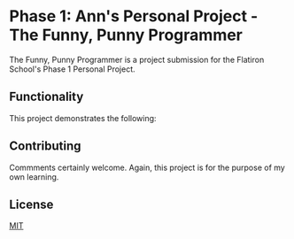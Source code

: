 # Phase 1: Ann's Personal Project - The Funny, Punny Programmer

The Funny, Punny Programmer is a project submission for the Flatiron School's Phase 1 Personal Project.

## Functionality

This project demonstrates the following:



## Contributing

Commments certainly welcome. Again, this project is for the purpose of my own learning.

## License

[MIT](https://choosealicense.com/licenses/mit/)